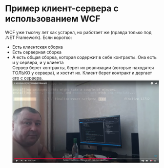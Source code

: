 # Пример клиент-сервера с использованием WCF
WCF уже тысячу лет как устарел, но работает же (правда только под .NET Framework). Если коротко:
- Есть клиентская сборка
- Есть серверная сборка
- А есть общая сборка, которая содержит в себе контракты. Она есть и у сервера, и у клиента <br/>
Сервер берет контракты, берет их реализации (которые находятся ТОЛЬКО у сервера), и хостит их. Клиент берет контракт и дергает его с сервера.
![alt text](image.png)